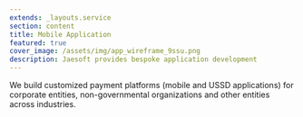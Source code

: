 ```yaml
---
extends: _layouts.service
section: content
title: Mobile Application
featured: true
cover_image: /assets/img/app_wireframe_9ssu.png
description: Jaesoft provides bespoke application development
---
```


We build customized payment platforms (mobile and USSD applications) for corporate entities, non-governmental organizations and other entities across industries.